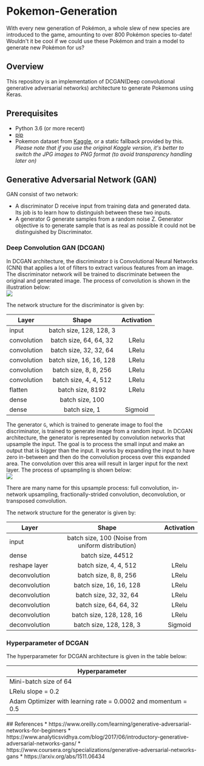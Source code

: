 # Pokemon-Generation
With every new generation of Pokémon, a whole slew of new species are introduced to the game, amounting to over 800 Pokémon species to-date! Wouldn't it be cool if we could use these Pokémon and train a model to generate new Pokémon for us?
## Overview
This repository is an implementation of DCGAN(Deep convolutional generative adversarial networks) architecture to generate Pokemons using Keras.
## Prerequisites
- Python 3.6 (or more recent)
- [pip](https://pip.pypa.io/en/stable/)
- Pokemon dataset from [Kaggle](https://www.kaggle.com/kvpratama/pokemon-images-dataset), or a static fallback provided by this. *Please note that if you use the original Kaggle version, it's better to switch the JPG images to PNG format (to avoid transparency handling later on)*

## Generative Adversarial Network (GAN)
GAN consist of two network:

 - A discriminator D receive input from training data and generated data. Its job is to learn how to distinguish between these two inputs.
 - A generator G generate samples from a random noise Z. Generator objective is to generate sample that is as real as possible it could not be distinguished by Discriminator.

### Deep Convolution GAN (DCGAN)
In DCGAN architecture, the discriminator `D` is Convolutional Neural Networks (CNN) that applies a lot of filters to extract various features from an image. The discriminator network will be trained to discriminate between the original and generated image. The process of convolution is shown in the illustration below:  
![](http://deeplearning.net/software/theano_versions/dev/_images/same_padding_no_strides_transposed.gif)

The network structure for the discriminator is given by:
<center>

| Layer        | Shape           | Activation           |
| ------------- |:-------------:|:-------------:|
| input     | batch size, 128, 128, 3 | |
| convolution      | batch size, 64, 64, 32  | LRelu |
| convolution      | batch size, 32, 32, 64  |LRelu | 
| convolution      | batch size, 16, 16, 128  | LRelu |
| convolution      | batch size, 8, 8, 256 | LRelu |
| convolution      | batch size, 4, 4, 512 | LRelu |
| flatten     | batch size, 8192 | LRelu |
| dense      | batch size, 100 | |
| dense      | batch size, 1 | Sigmoid |

</center>

The generator `G`, which is trained to generate image to fool the discriminator, is trained to generate image from a random input. In DCGAN architecture, the generator is represented by convolution networks that upsample the input. The goal is to process the small input and make an output that is bigger than the input. It works by expanding the input to have zero in-between and then do the convolution process over this expanded area. The convolution over this area will result in larger input for the next layer. The process of upsampling is shown below:  
![](http://deeplearning.net/software/theano_versions/dev/_images/padding_strides_transposed.gif)

There are many name for this upsample process: full convolution, in-network upsampling, fractionally-strided convolution, deconvolution, or transposed convolution. 

The network structure for the generator is given by:

<center>

| Layer        | Shape           | Activation           |
| ------------- |:-------------:|:-------------:|
| input     | batch size, 100 (Noise from uniform distribution) | |
| dense     | batch size, 4*4*512 | |
| reshape layer      | batch size, 4, 4, 512  | LRelu |
| deconvolution      | batch size, 8, 8, 256   |LRelu | 
| deconvolution      | batch size, 16, 16, 128  | LRelu |
| deconvolution      | batch size, 32, 32, 64 | LRelu |
| deconvolution      | batch size, 64, 64, 32 | LRelu |
| deconvolution      | batch size, 128, 128, 16 | LRelu |
| deconvolution      | batch size, 128, 128, 3 | Sigmoid |

</center>

### Hyperparameter of DCGAN
The hyperparameter for DCGAN architecture is given in the table below:

<center>

| Hyperparameter        |
| ------------- |
| Mini-batch size of 64     |
| LRelu slope = 0.2      |
| Adam Optimizer with learning rate = 0.0002 and momentum = 0.5      |

</center>
## References
* https://www.oreilly.com/learning/generative-adversarial-networks-for-beginners
* https://www.analyticsvidhya.com/blog/2017/06/introductory-generative-adversarial-networks-gans/
* https://www.coursera.org/specializations/generative-adversarial-networks-gans
* https://arxiv.org/abs/1511.06434
